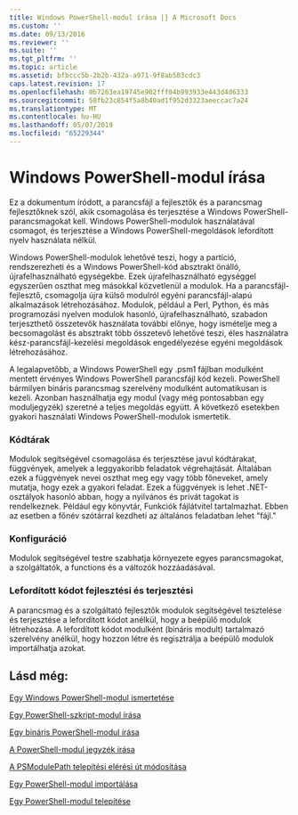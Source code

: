 ```yaml
---
title: Windows PowerShell-modul írása |} A Microsoft Docs
ms.custom: ''
ms.date: 09/13/2016
ms.reviewer: ''
ms.suite: ''
ms.tgt_pltfrm: ''
ms.topic: article
ms.assetid: bfbccc5b-2b2b-432a-a971-9f8ab503cdc3
caps.latest.revision: 17
ms.openlocfilehash: 0b7263ea19745e902fff04b993933e443d4d6333
ms.sourcegitcommit: 58fb23c854f5a8b40ad1f952d3323aeeccac7a24
ms.translationtype: MT
ms.contentlocale: hu-HU
ms.lasthandoff: 05/07/2019
ms.locfileid: "65229344"
---
```

# <a name="writing-a-windows-powershell-module"></a>Windows PowerShell-modul írása

Ez a dokumentum íródott, a parancsfájl a fejlesztők és a parancsmag fejlesztőknek szól, akik csomagolása és terjesztése a Windows PowerShell-parancsmagokat kell. Windows PowerShell-modulok használatával csomagot, és terjesztése a Windows PowerShell-megoldások lefordított nyelv használata nélkül.

Windows PowerShell-modulok lehetővé teszi, hogy a partíció, rendszerezheti és a Windows PowerShell-kód absztrakt önálló, újrafelhasználható egységekbe. Ezek újrafelhasználható egységgel egyszerűen oszthat meg másokkal közvetlenül a modulok. Ha a parancsfájl-fejlesztő, csomagolja újra külső modulról egyéni parancsfájl-alapú alkalmazások létrehozásához. Modulok, például a Perl, Python, és más programozási nyelven modulok hasonló, újrafelhasználható, szabadon terjeszthető összetevők használata további előnye, hogy ismételje meg a becsomagolást és absztrakt több összetevő lehetővé teszi, éles használatra kész-parancsfájl-kezelési megoldások engedélyezése egyéni megoldások létrehozásához.

A legalapvetőbb, a Windows PowerShell egy .psm1 fájlban modulként mentett érvényes Windows PowerShell parancsfájl kód kezeli. PowerShell bármilyen bináris parancsmag szerelvény modulként automatikusan is kezeli. Azonban használhatja egy modul (vagy még pontosabban egy moduljegyzék) szeretné a teljes megoldás együtt. A következő esetekben gyakori használati Windows PowerShell-modulok ismertetik.

### <a name="libraries"></a>Kódtárak

Modulok segítségével csomagolása és terjesztése javul kódtárakat, függvények, amelyek a leggyakoribb feladatok végrehajtását. Általában ezek a függvények nevei oszthat meg egy vagy több főneveket, amely mutatja, hogy ezek a gyakori feladat. Ezek a függvények is lehet .NET-osztályok hasonló abban, hogy a nyilvános és privát tagokat is rendelkeznek. Például egy könyvtár, Funkciók fájlátvitel tartalmazhat. Ebben az esetben a főnév szótárral kezdheti az általános feladatban lehet "fájl."

### <a name="configuration"></a>Konfiguráció

Modulok segítségével testre szabhatja környezete egyes parancsmagokat, a szolgáltatók, a functions és a változók hozzáadásával.

### <a name="compiled-code-development-and-distribution"></a>Lefordított kódot fejlesztési és terjesztési

A parancsmag és a szolgáltató fejlesztők modulok segítségével tesztelése és terjesztése a lefordított kódot anélkül, hogy a beépülő modulok létrehozása. A lefordított kódot modulként (bináris modult) tartalmazó szerelvény anélkül, hogy hozzon létre és regisztrálja a beépülő modulok importálhatja azokat.

## <a name="see-also"></a>Lásd még:

[Egy Windows PowerShell-modul ismertetése](./understanding-a-windows-powershell-module.md)

[Egy PowerShell-szkript-modul írása](./how-to-write-a-powershell-script-module.md)

[Egy bináris PowerShell-modul írása](./how-to-write-a-powershell-binary-module.md)

[A PowerShell-modul jegyzék írása](how-to-write-a-powershell-module-manifest.md)

[A PSModulePath telepítési elérési út módosítása](./modifying-the-psmodulepath-installation-path.md)

[Egy PowerShell-modul importálása](./importing-a-powershell-module.md)

[Egy PowerShell-modul telepítése](./installing-a-powershell-module.md)
